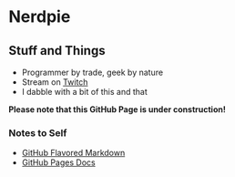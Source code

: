 # Nerdpie

## Stuff and Things
- Programmer by trade, geek by nature
- Stream on [Twitch](https://www.twitch.tv/nerdpie_)
- I dabble with a bit of this and that

**Please note that this GitHub Page is under construction!**

### Notes to Self
- [GitHub Flavored Markdown](https://guides.github.com/features/mastering-markdown/)
- [GitHub Pages Docs](https://help.github.com/categories/github-pages-basics/)

